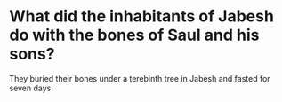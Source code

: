 # What did the inhabitants of Jabesh do with the bones of Saul and his sons?

They buried their bones under a terebinth tree in Jabesh and fasted for seven days.
